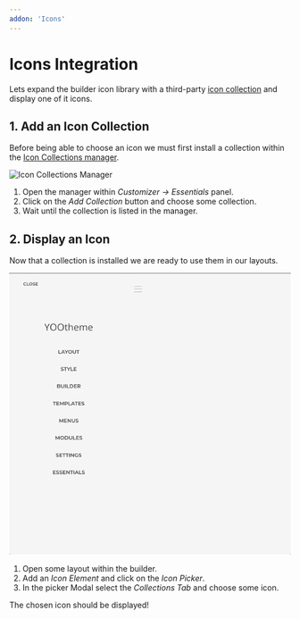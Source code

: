 ```yaml
---
addon: 'Icons'
---
```


# Icons Integration

Lets expand the builder icon library with a third-party [icon collection](./index#icon-collection) and display one of it icons.

<!--@include: ../_partials/enable-addon.md-->

## 1. Add an Icon Collection

Before being able to choose an icon we must first install a collection within the [Icon Collections manager](/essentials-for-yootheme-pro/settings#icon-collections).

![Icon Collections Manager](/essentials-for-yootheme-pro/assets/icon-collections-manager.gif)

1. Open the manager within _Customizer -> Essentials_ panel.
1. Click on the _Add Collection_ button and choose some collection.
1. Wait until the collection is listed in the manager.

## 2. Display an Icon

Now that a collection is installed we are ready to use them in our layouts.

![Display Icon](./assets/display-icon.gif)

1. Open some layout within the builder.
1. Add an _Icon Element_ and click on the _Icon Picker_.
1. In the picker Modal select the _Collections Tab_ and choose some icon.

The chosen icon should be displayed!
